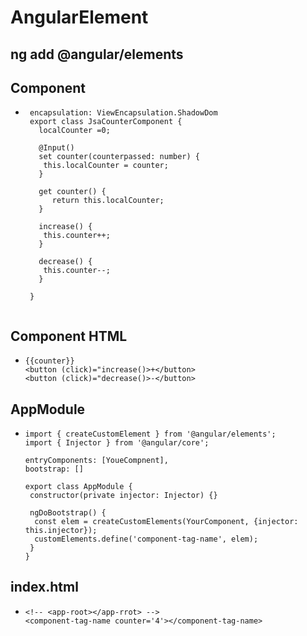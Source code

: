 # AngularElement

## ng add @angular/elements

## Component
- 
  ```
   encapsulation: ViewEncapsulation.ShadowDom
   export class JsaCounterComponent {
     localCounter =0;
     
     @Input()
     set counter(counterpassed: number) {
      this.localCounter = counter;
     }
     
     get counter() {
        return this.localCounter;
     }
     
     increase() {
      this.counter++;
     }
     
     decrease() {
      this.counter--;
     }
   
   }
   
  ```
  
## Component HTML
- ```
  {{counter}}
  <button (click)="increase()>+</button>
  <button (click)="decrease()>-</button>
  ```
## AppModule
- ```
  import { createCustomElement } from '@angular/elements';
  import { Injector } from '@angular/core';
  
  entryComponents: [YoueCompnent],
  bootstrap: []
  
  export class AppModule {
   constructor(private injector: Injector) {}
   
   ngDoBootstrap() {
    const elem = createCustomElements(YourComponent, {injector: this.injector});
    customElements.define('component-tag-name', elem);
   }
  }
  ```
## index.html
- ```
  <!-- <app-root></app-rrot> -->
  <component-tag-name counter='4'></component-tag-name>
  ```
